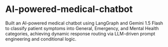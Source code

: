 # AI-powered-medical-chatbot
Built an AI-powered medical chatbot using LangGraph and Gemini 1.5 Flash to classify patient symptoms into General, Emergency, and Mental Health categories, achieving dynamic response routing via LLM-driven prompt engineering and conditional logic.
